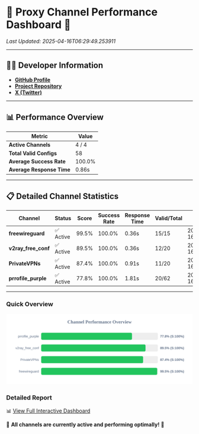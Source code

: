 # 🌟 Proxy Channel Performance Dashboard 🌟

_Last Updated: 2025-04-16T06:29:49.253911_

---

## 👩‍💻 Developer Information

- **[GitHub Profile](https://github.com/4n0nymou3)**  
- **[Project Repository](https://github.com/4n0nymou3/multi-proxy-config-fetcher)**  
- **[X (Twitter)](https://x.com/4n0nymou3)**  

---

## 📊 Performance Overview

| Metric                | Value       |
|-----------------------|-------------|
| **Active Channels**   | 4 / 4       |
| **Total Valid Configs** | 58          |
| **Average Success Rate** | 100.0%      |
| **Average Response Time** | 0.86s       |

---

## 📋 Detailed Channel Statistics

| Channel          | Status     | Score  | Success Rate | Response Time | Valid/Total | Last Success               |
|------------------|------------|--------|--------------|---------------|-------------|----------------------------|
| **freewireguard**  | ✅ Active  | 99.5%  | 100.0% | 0.36s         | 15/15       | 2025-04-16T06:29:49.252154 |
| **v2ray_free_conf**  | ✅ Active  | 89.5%  | 100.0% | 0.36s         | 12/20       | 2025-04-16T06:29:47.928646 |
| **PrivateVPNs**  | ✅ Active  | 87.4%  | 100.0% | 0.91s         | 11/20       | 2025-04-16T06:29:48.869770 |
| **prrofile_purple**  | ✅ Active  | 77.8%  | 100.0% | 1.81s         | 20/62       | 2025-04-16T06:29:47.494032 |

---

### Quick Overview
<div align="center">
  <a href="https://raw.githubusercontent.com/nullluser/NullRepo/refs/heads/main/assets/channel_stats_chart.svg">
    <img src="https://raw.githubusercontent.com/nullluser/NullRepo/refs/heads/main/assets/channel_stats_chart.svg" alt="Source Performance Statistics" width="800">
  </a>
</div>

### Detailed Report
📊 [View Full Interactive Dashboard](https://htmlpreview.github.io/?https://github.com/nullluser/NullRepo/blob/main/assets/performance_report.html)

🎉 **All channels are currently active and performing optimally!** 🎉
